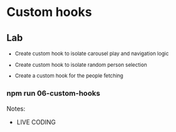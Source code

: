 <!-- .slide: class="exercice" -->

# Custom hooks

## Lab

<small>

- Create custom hook to isolate carousel play and navigation logic

- Create custom hook to isolate random person selection

- Create a custom hook for the people fetching

</small>

### npm run 06-custom-hooks

Notes:

- LIVE CODING
